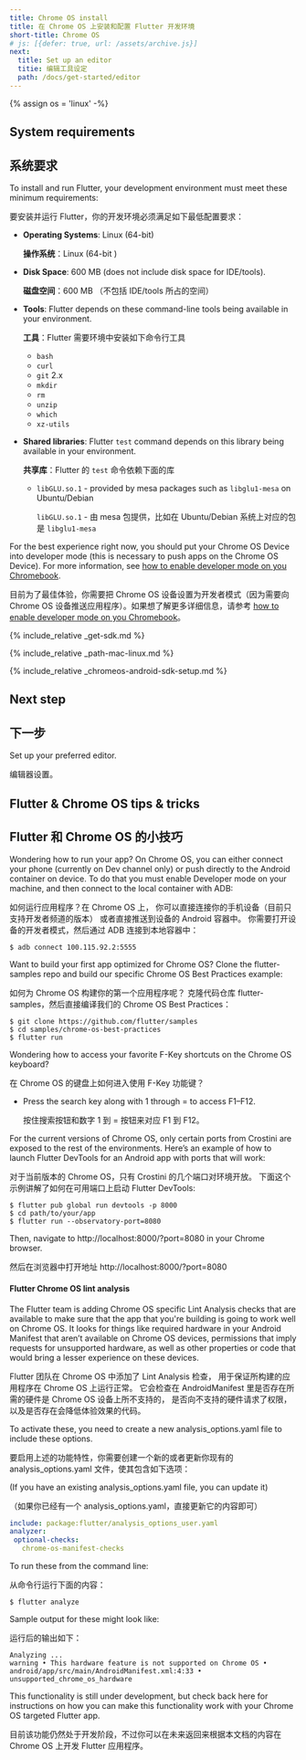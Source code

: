 ```yaml
---
title: Chrome OS install
title: 在 Chrome OS 上安装和配置 Flutter 开发环境
short-title: Chrome OS
# js: [{defer: true, url: /assets/archive.js}]
next:
  title: Set up an editor
  titie: 编辑工具设定
  path: /docs/get-started/editor
---
```


{% assign os = 'linux' -%}

## System requirements

## 系统要求

To install and run Flutter, your development environment must meet these 
minimum requirements:

要安装并运行 Flutter，你的开发环境必须满足如下最低配置要求：

- **Operating Systems**: Linux (64-bit)

  **操作系统**：Linux (64-bit )
  
- **Disk Space**: 600 MB (does not include disk space for IDE/tools).

  **磁盘空间**：600 MB （不包括 IDE/tools 所占的空间）
  
- **Tools**: Flutter depends on these command-line tools being available 
  in your environment.
  
  **工具**：Flutter 需要环境中安装如下命令行工具
  
  - `bash`
  - `curl`
  - `git` 2.x
  - `mkdir`
  - `rm`
  - `unzip`
  - `which`
  - `xz-utils`
- **Shared libraries**: Flutter `test` command depends on this library being 
 available in your environment.

  **共享库**：Flutter 的 `test` 命令依赖下面的库
  
  - `libGLU.so.1` - provided by mesa packages such as `libglu1-mesa` on
     Ubuntu/Debian
    
    `libGLU.so.1` - 由 mesa 包提供，比如在 Ubuntu/Debian 系统上对应的包是 `libglu1-mesa`

For the best experience right now, you should put your Chrome OS Device into
developer mode (this is necessary to push apps on the Chrome OS Device).
For more information,
see [how to enable developer mode on you Chromebook](https://www.androidcentral.com/how-enable-developer-mode-chrome-os).

目前为了最佳体验，你需要把 Chrome OS 设备设置为开发者模式（因为需要向 Chrome OS 设备推送应用程序）。如果想了解更多详细信息，请参考 [how to enable developer mode on you Chromebook](https://www.androidcentral.com/how-enable-developer-mode-chrome-os)。

{% include_relative _get-sdk.md %}

{% include_relative _path-mac-linux.md %}

{% include_relative _chromeos-android-sdk-setup.md %}

## Next step

## 下一步

Set up your preferred editor.

编辑器设置。

## Flutter & Chrome OS tips & tricks

## Flutter 和 Chrome OS 的小技巧

Wondering how to run your app? On Chrome OS,
you can either connect your phone (currently on Dev channel only)
or push directly to the Android container on device. 
To do that you must enable Developer mode on your machine,
and then connect to the local container with ADB:

如何运行应用程序？在 Chrome OS 上，
你可以直接连接你的手机设备（目前只支持开发者频道的版本）
或者直接推送到设备的 Android 容器中。
你需要打开设备的开发者模式，然后通过 ADB 连接到本地容器中：

```terminal
$ adb connect 100.115.92.2:5555
```

Want to build your first app optimized for Chrome OS?
Clone the flutter-samples repo and build our specific Chrome
OS Best Practices example:

如何为 Chrome OS 构建你的第一个应用程序呢？
克隆代码仓库 flutter-samples，然后直接编译我们的 Chrome OS Best Practices：


```terminal
$ git clone https://github.com/flutter/samples
$ cd samples/chrome-os-best-practices
$ flutter run
```

Wondering how to access your favorite F-Key shortcuts on the Chrome OS
keyboard?

在 Chrome OS 的键盘上如何进入使用 F-Key 功能键？

* Press the search key along with 1 through = to access F1–F12.
 
  按住搜索按钮和数字 1 到 = 按钮来对应 F1 到 F12。

For the current versions of Chrome OS, only certain ports from Crostini are 
exposed to the rest of the environments. Here’s an example of how to launch 
Flutter DevTools for an Android app with ports that will work:

对于当前版本的 Chrome OS，只有 Crostini 的几个端口对环境开放。
下面这个示例讲解了如何在可用端口上启动 Flutter DevTools:

```terminal
$ flutter pub global run devtools -p 8000
$ cd path/to/your/app
$ flutter run --observatory-port=8080
```

Then, navigate to http://localhost:8000/?port=8080 in your Chrome browser.

然后在浏览器中打开地址 http://localhost:8000/?port=8080

#### Flutter Chrome OS lint analysis

The Flutter team is adding Chrome OS specific Lint Analysis checks that are 
available to make sure that the app that you're building is going to work well 
on Chrome OS. It looks for things like required hardware in your Android 
Manifest that aren’t available on Chrome OS devices, permissions that
imply requests for unsupported hardware, as well as other properties or code 
that would bring a lesser experience on these devices.

Flutter 团队在 Chrome OS 中添加了 Lint Analysis 检查，
用于保证所构建的应用程序在 Chrome OS 上运行正常。
它会检查在 AndroidManifest 里是否存在所需的硬件是 Chrome OS 设备上所不支持的，
是否向不支持的硬件请求了权限，以及是否存在会降低体验效果的代码。

To activate these,
you need to create a new analysis_options.yaml file to include these options.

要启用上述的功能特性，你需要创建一个新的或者更新你现有的
analysis_options.yaml 文件，使其包含如下选项：

(If you have an existing analysis_options.yaml file, you can update it)

（如果你已经有一个 analysis_options.yaml，直接更新它的内容即可）

```yaml
include: package:flutter/analysis_options_user.yaml
analyzer:
 optional-checks:
   chrome-os-manifest-checks
```

To run these from the command line:

从命令行运行下面的内容：

```terminal
$ flutter analyze
```

Sample output for these might look like:

运行后的输出如下：

```terminal
Analyzing ...                                                      
warning • This hardware feature is not supported on Chrome OS • 
android/app/src/main/AndroidManifest.xml:4:33 • unsupported_chrome_os_hardware
```

This functionality is still under development,
but check back here for instructions on how you can make
this functionality work with your Chrome OS targeted Flutter app.

目前该功能仍然处于开发阶段，不过你可以在未来返回来根据本文档的内容在 Chrome OS 上开发 Flutter 应用程序。